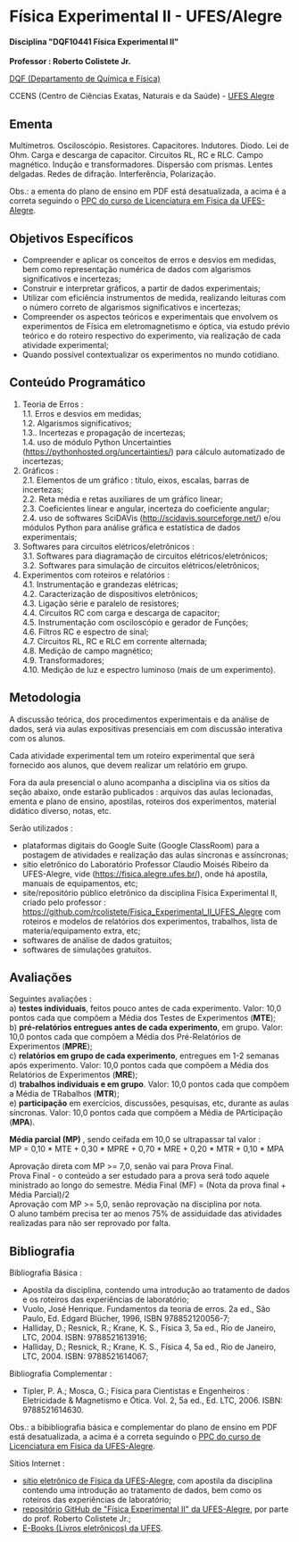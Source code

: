 # Física Experimental II - UFES/Alegre

#### Disciplina "DQF10441 Física Experimental II"

**Professor : Roberto Colistete Jr.**

[DQF (Departamento de Química e Física)](http://alegre.ufes.br/ccens/departamento-de-quimica-e-fisica)

CCENS (Centro de Ciências Exatas, Naturais e da Saúde) - [UFES Alegre](http://alegre.ufes.br/)

## Ementa

Multímetros. Osciloscópio. Resistores. Capacitores. Indutores. Diodo. Lei de Ohm. Carga e descarga de capacitor. Circuitos RL, RC e RLC. Campo magnético. Indução e transformadores. Dispersão com prismas. Lentes delgadas. Redes de difração. Interferência, Polarização.

Obs.: a ementa do plano de ensino em PDF está desatualizada, a acima é a correta seguindo o [PPC do curso de Licenciatura em Fisica da UFES-Alegre](https://fisica.alegre.ufes.br/curr%C3%ADculo).

## Objetivos Específicos

- Compreender e aplicar os conceitos de erros e desvios em medidas, bem como representação numérica de dados com algarismos significativos e incertezas;
- Construir e interpretar gráficos, a partir de dados experimentais;
- Utilizar com eficiência instrumentos de medida, realizando leituras com o número correto de algarismos significativos e incertezas;
- Compreender os aspectos teóricos e experimentais que envolvem os experimentos de Física em eletromagnetismo e óptica, via estudo prévio teórico e do roteiro respectivo do experimento, via realização de cada atividade experimental;
- Quando possível contextualizar os experimentos no mundo cotidiano.

## Conteúdo Programático

1. Teoria de Erros :  
    1.1. Erros e desvios em medidas;  
    1.2. Algarismos significativos;  
    1.3.. Incertezas e propagação de incertezas;  
    1.4. uso de módulo Python Uncertainties (https://pythonhosted.org/uncertainties/) para cálculo automatizado de incertezas;  
2. Gráficos :  
    2.1. Elementos de um gráfico : título, eixos, escalas, barras de incertezas;  
    2.2. Reta média e retas auxiliares de um gráfico linear;  
    2.3. Coeficientes linear e angular, incerteza do coeficiente angular;  
    2.4. uso de softwares SciDAVis (http://scidavis.sourceforge.net/) e/ou módulos Python para análise gráfica e estatística de dados experimentais;  
3. Softwares para circuitos elétricos/eletrônicos :  
    3.1. Softwares para diagramação de circuitos elétricos/eletrônicos;  
    3.2. Softwares para simulação de circuitos elétricos/eletrônicos;  
4. Experimentos com roteiros e relatórios :  
    4.1. Instrumentação e grandezas elétricas;  
    4.2. Caracterização de dispositivos eletrônicos;  
    4.3. Ligação série e paralelo de resistores;  
    4.4. Circuitos RC com carga e descarga de capacitor;  
    4.5. Instrumentação com osciloscópio e gerador de Funções;  
    4.6. Filtros RC e espectro de sinal;  
    4.7. Circuitos RL, RC e RLC em corrente alternada;  
    4.8. Medição de campo magnético;  
    4.9. Transformadores;  
    4.10. Medição de luz e espectro luminoso (mais de um experimento).

## Metodologia

A discussão teórica, dos procedimentos experimentais e da análise de dados, será via aulas expositivas presenciais em com discussão interativa com os alunos.

Cada atividade experimental tem um roteiro experimental que será fornecido aos alunos, que devem realizar um relatório em grupo.

Fora da aula presencial o aluno acompanha a disciplina via os sítios da seção abaixo, onde estarão publicados : arquivos das aulas lecionadas, ementa e plano de ensino, apostilas, roteiros dos experimentos, material didático diverso, notas, etc.

Serão utilizados :

- plataformas digitais do Google Suite (Google ClassRoom) para a postagem de atividades e realização das aulas síncronas e assíncronas;
- sítio eletrônico do Laboratório Professor Claudio Moisés Ribeiro da UFES-Alegre, vide (https://fisica.alegre.ufes.br/), onde há apostila, manuais de equipamentos, etc;
- site/repositório público eletrônico da disciplina Física Experimental II, criado pelo professor :
https://github.com/rcolistete/Fisica_Experimental_II_UFES_Alegre
com roteiros e modelos de relatórios dos experimentos, trabalhos, lista de materia/equipamento extra, etc;
- softwares de análise de dados gratuitos;
- softwares de simulações gratuitos.

## Avaliações

Seguintes avaliações :  
a) **testes individuais**, feitos pouco antes de cada experimento. Valor: 10,0 pontos cada que compõem a Média dos Testes de Experimentos (**MTE**);  
b) **pré-relatórios entregues antes de cada experimento**, em grupo. Valor: 10,0 pontos cada que compõem a Média dos Pré-Relatórios de Experimentos (**MPRE**);  
c) **relatórios em grupo de cada experimento**, entregues em 1-2 semanas após experimento. Valor: 10,0 pontos cada que compõem a Média dos Relatórios de Experimentos (**MRE**);  
d) **trabalhos individuais e em grupo**. Valor: 10,0 pontos cada que compõem a Média de TRabalhos (**MTR**);  
e) **participação** em exercícios, discussões, pesquisas, etc, durante as aulas síncronas. Valor: 10,0 pontos cada que compõem a Média de PArticipação (**MPA**).  

**Média parcial (MP)** , sendo ceifada em 10,0 se ultrapassar tal valor :  
MP = 0,10 * MTE + 0,30 * MPRE + 0,70 * MRE + 0,20 * MTR + 0,10 * MPA

Aprovação direta com MP >= 7,0, senão vai para Prova Final.  
Prova Final - o conteúdo a ser estudado para a prova será todo aquele ministrado ao longo do semestre.  Média Final (MF) = (Nota da prova final + Média Parcial)/2  
Aprovação com MP >= 5,0, senão reprovação na disciplina por nota.  
O aluno também precisa ter ao menos 75% de assiduidade das atividades realizadas para não ser reprovado por falta.

## Bibliografia

Bibliografia Básica :  
- Apostila da disciplina, contendo uma introdução ao tratamento de dados e os roteiros das experiências de laboratório;  
- Vuolo, José Henrique. Fundamentos da teoria de erros. 2a ed., São Paulo, Ed. Edgard Blücher, 1996, ISBN 978852120056-7;  
- Halliday, D.; Resnick, R.; Krane, K. S., Física 3, 5a ed., Rio de Janeiro, LTC, 2004. ISBN: 9788521613916;  
- Halliday, D.; Resnick, R.; Krane, K. S., Física 4, 5a ed., Rio de Janeiro, LTC, 2004. ISBN: 9788521614067;  

Bibliografia Complementar :  
- Tipler, P. A.; Mosca, G.; Física para Cientistas e Engenheiros : Eletricidade & Magnetismo e Ótica. Vol. 2, 5a ed., Ed. LTC, 2006. ISBN: 9788521614630.

Obs.: a bibibliografia  básica e complementar do plano de ensino em PDF está desatualizada, a acima é a correta seguindo o [PPC do curso de Licenciatura em Fisica da UFES-Alegre](https://fisica.alegre.ufes.br/curr%C3%ADculo).

Sítios Internet :  
- [sítio eletrônico de Física da UFES-Alegre](https://fisica.alegre.ufes.br/apostila-de-introducao-teoria-de-erros), com apostila da disciplina contendo uma introdução ao tratamento de dados, bem como os roteiros das experiências de laboratório;  
- [repositório GitHub de "Física Experimental II" da UFES-Alegre](https://github.com/rcolistete/Fisica_Experimental_II_UFES_Alegre), por parte do prof. Roberto Colistete Jr.;  
- [E-Books (Livros eletrônicos) da UFES](https://biblioteca.ufes.br/e-books-livros-eletronicos).
